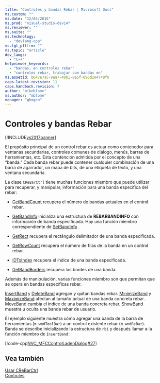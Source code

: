 ```yaml
---
title: "Controles y bandas Rebar | Microsoft Docs"
ms.custom: ""
ms.date: "12/05/2016"
ms.prod: "visual-studio-dev14"
ms.reviewer: ""
ms.suite: ""
ms.technology: 
  - "devlang-cpp"
ms.tgt_pltfrm: ""
ms.topic: "article"
dev_langs: 
  - "C++"
helpviewer_keywords: 
  - "bandas, en controles rebar"
  - "controles rebar, trabajar con bandas en"
ms.assetid: b647e7a5-9ea7-48b1-8e5f-096d104748f0
caps.latest.revision: 11
caps.handback.revision: 7
author: "mikeblome"
ms.author: "mblome"
manager: "ghogen"
---
```

# Controles y bandas Rebar
[!INCLUDE[vs2017banner](../assembler/inline/includes/vs2017banner.md)]

El propósito principal de un control rebar es actuar como contenedor para ventanas secundarias, controles comunes de diálogo, menús, barras de herramientas, etc.  Esta contención admitida por el concepto de una “banda.” Cada banda rebar puede contener cualquier combinación de una barra de agarrador, un mapa de bits, de una etiqueta de texto, y una ventana secundaria.  
  
 La clase `CReBarCtrl` tiene muchas funciones miembro que puede utilizar para recuperar, y manipular, información para una banda específica del rebar:  
  
-   [GetBandCount](../Topic/CReBarCtrl::GetBandCount.md) recupera el número de bandas actuales en el control rebar.  
  
-   [GetBandInfo](../Topic/CReBarCtrl::GetBandInfo.md) inicializa una estructura de **REBARBANDINFO** con información de banda especificada.  Hay una función miembro correspondiente de [SetBandInfo](../Topic/CReBarCtrl::SetBandInfo.md) .  
  
-   [GetRect](../Topic/CReBarCtrl::GetRect.md) recupera el rectángulo delimitador de una banda especificada.  
  
-   [GetRowCount](../Topic/CReBarCtrl::GetRowCount.md) recupera el número de filas de la banda en un control rebar.  
  
-   [IDToIndex](../Topic/CReBarCtrl::IDToIndex.md) recupera el índice de una banda especificada.  
  
-   [GetBandBorders](../Topic/CReBarCtrl::GetBandBorders.md) recupera los bordes de una banda.  
  
 Además de manipulación, varias funciones miembro son que permitan que se opera en bandas específicas rebar.  
  
 [InsertBand](../Topic/CReBarCtrl::InsertBand.md) y [DeleteBand](../Topic/CReBarCtrl::DeleteBand.md) agregan y quitan bandas rebar.  [MinimizeBand](../Topic/CReBarCtrl::MinimizeBand.md) y [MaximizeBand](../Topic/CReBarCtrl::MaximizeBand.md) afectan al tamaño actual de una banda concreta rebar.  [MoveBand](../Topic/CReBarCtrl::MoveBand.md) cambia el índice de una banda concreta rebar.  [ShowBand](../Topic/CReBarCtrl::ShowBand.md) muestra u oculta una banda rebar de usuario.  
  
 El ejemplo siguiente muestra cómo agregar una banda de la barra de herramientas \(`m_wndToolBar`\) a un control existente rebar \(`m_wndReBar`\).  Banda se describe inicializando la estructura de `rbi` y después llamar a la función miembro de `InsertBand` :  
  
 [!code-cpp[NVC_MFCControlLadenDialog#27](../mfc/codesnippet/CPP/rebar-controls-and-bands_1.cpp)]  
  
## Vea también  
 [Usar CReBarCtrl](../mfc/using-crebarctrl.md)   
 [Controles](../mfc/controls-mfc.md)